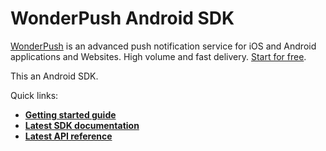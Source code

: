 # WonderPush Android SDK

[WonderPush](https://www.wonderpush.com) is an advanced push notification service for iOS and Android applications and Websites. High volume and fast delivery. [Start for free](https://dashboard.wonderpush.com/account/signup).

This an Android SDK.

Quick links:
* [**Getting started guide**](https://www.wonderpush.com/docs/android/getting-started)
* [**Latest SDK documentation**](https://wonderpush.github.io/wonderpush-android-sdk/)
* [**Latest API reference**](https://wonderpush.github.io/wonderpush-android-sdk/api.html)
